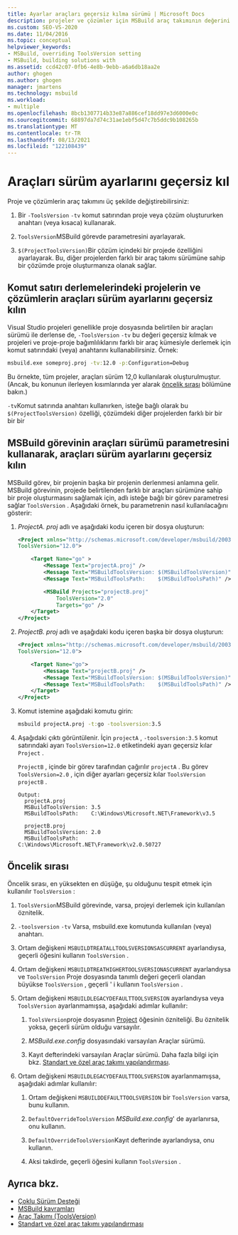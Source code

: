 ```yaml
---
title: Ayarlar araçları geçersiz kılma sürümü | Microsoft Docs
description: projeler ve çözümler için MSBuild araç takımının değerini değiştirmek veya geçersiz kılmak için kullanabileceğiniz çeşitli yollar hakkında bilgi edinin.
ms.custom: SEO-VS-2020
ms.date: 11/04/2016
ms.topic: conceptual
helpviewer_keywords:
- MSBuild, overriding ToolsVersion setting
- MSBuild, building solutions with
ms.assetid: ccd42c07-0fb6-4e8b-9ebb-a6a6db18aa2e
author: ghogen
ms.author: ghogen
manager: jmartens
ms.technology: msbuild
ms.workload:
- multiple
ms.openlocfilehash: 8bcb1307714b33e87a886cef18dd97e3d6000e0c
ms.sourcegitcommit: 68897da7d74c31ae1ebf5d47c7b5ddc9b108265b
ms.translationtype: MT
ms.contentlocale: tr-TR
ms.lasthandoff: 08/13/2021
ms.locfileid: "122108439"
---
```

# <a name="override-toolsversion-settings"></a>Araçları sürüm ayarlarını geçersiz kıl

Proje ve çözümlerin araç takımını üç şekilde değiştirebilirsiniz:

1. Bir `-ToolsVersion` `-tv` komut satırından proje veya çözüm oluştururken anahtarı (veya kısaca) kullanarak.

2. `ToolsVersion`MSBuild görevde parametresini ayarlayarak.

3. `$(ProjectToolsVersion)`Bir çözüm içindeki bir projede özelliğini ayarlayarak. Bu, diğer projelerden farklı bir araç takımı sürümüne sahip bir çözümde proje oluşturmanıza olanak sağlar.

## <a name="override-the-toolsversion-settings-of-projects-and-solutions-on-command-line-builds"></a>Komut satırı derlemelerindeki projelerin ve çözümlerin araçları sürüm ayarlarını geçersiz kılın

 Visual Studio projeleri genellikle proje dosyasında belirtilen bir araçları sürümü ile derlense de, `-ToolsVersion` `-tv` bu değeri geçersiz kılmak ve projeleri ve proje-proje bağımlılıklarını farklı bir araç kümesiyle derlemek için komut satırındaki (veya) anahtarını kullanabilirsiniz. Örnek:

```cmd
msbuild.exe someproj.proj -tv:12.0 -p:Configuration=Debug
```

 Bu örnekte, tüm projeler, araçları sürüm 12,0 kullanılarak oluşturulmuştur. (Ancak, bu konunun ilerleyen kısımlarında yer alarak [öncelik sırası](#order-of-precedence) bölümüne bakın.)

 `-tv`Komut satırında anahtarı kullanırken, isteğe bağlı olarak bu `$(ProjectToolsVersion)` özelliği, çözümdeki diğer projelerden farklı bir bir bir bir

## <a name="override-the-toolsversion-settings-using-the-toolsversion-parameter-of-the-msbuild-task"></a>MSBuild görevinin araçları sürümü parametresini kullanarak, araçları sürüm ayarlarını geçersiz kılın

 MSBuild görev, bir projenin başka bir projenin derlenmesi anlamına gelir. MSBuild görevinin, projede belirtilenden farklı bir araçları sürümüne sahip bir proje oluşturmasını sağlamak için, adlı isteğe bağlı bir görev parametresi sağlar `ToolsVersion` . Aşağıdaki örnek, bu parametrenin nasıl kullanılacağını gösterir:

1. *ProjectA. proj* adlı ve aşağıdaki kodu içeren bir dosya oluşturun:

    ```xml
    <Project xmlns="http://schemas.microsoft.com/developer/msbuild/2003"
    ToolsVersion="12.0">

        <Target Name="go" >
            <Message Text="projectA.proj" />
            <Message Text="MSBuildToolsVersion: $(MSBuildToolsVersion)" />
            <Message Text="MSBuildToolsPath:    $(MSBuildToolsPath)" />

            <MSBuild Projects="projectB.proj"
                ToolsVersion="2.0"
                Targets="go" />
        </Target>
    </Project>
    ```

2. *ProjectB. proj* adlı ve aşağıdaki kodu içeren başka bir dosya oluşturun:

    ```xml
    <Project xmlns="http://schemas.microsoft.com/developer/msbuild/2003"
    ToolsVersion="12.0">

        <Target Name="go">
            <Message Text="projectB.proj" />
            <Message Text="MSBuildToolsVersion: $(MSBuildToolsVersion)" />
            <Message Text="MSBuildToolsPath:    $(MSBuildToolsPath)" />
        </Target>
    </Project>
    ```

3. Komut istemine aşağıdaki komutu girin:

    ```cmd
    msbuild projectA.proj -t:go -toolsversion:3.5
    ```

4. Aşağıdaki çıktı görüntülenir. İçin `projectA` , `-toolsversion:3.5` komut satırındaki ayarı `ToolsVersion=12.0` etiketindeki ayarı geçersiz kılar `Project` .

     `ProjectB` , içinde bir görev tarafından çağırılır `projectA` . Bu görev `ToolsVersion=2.0` , için diğer ayarları geçersiz kılar `ToolsVersion` `projectB` .

    ```
    Output:
      projectA.proj
      MSBuildToolsVersion: 3.5
      MSBuildToolsPath:    C:\Windows\Microsoft.NET\Framework\v3.5

      projectB.proj
      MSBuildToolsVersion: 2.0
      MSBuildToolsPath:    C:\Windows\Microsoft.NET\Framework\v2.0.50727
    ```

## <a name="order-of-precedence"></a>Öncelik sırası

 Öncelik sırası, en yüksekten en düşüğe, şu olduğunu tespit etmek için kullanılır `ToolsVersion` :

1. `ToolsVersion`MSBuild görevinde, varsa, projeyi derlemek için kullanılan öznitelik.

2. `-toolsversion` `-tv` Varsa, msbuild.exe komutunda kullanılan (veya) anahtarı.

3. Ortam değişkeni `MSBUILDTREATALLTOOLSVERSIONSASCURRENT` ayarlandıysa, geçerli öğesini kullanın `ToolsVersion` .

4. Ortam değişkeni `MSBUILDTREATHIGHERTOOLSVERSIONASCURRENT` ayarlandıysa ve `ToolsVersion` Proje dosyasında tanımlı değeri geçerli olandan büyükse `ToolsVersion` , geçerli ' i kullanın `ToolsVersion` .

5. Ortam değişkeni `MSBUILDLEGACYDEFAULTTOOLSVERSION` ayarlandıysa veya `ToolsVersion` ayarlanmamışsa, aşağıdaki adımlar kullanılır:

    1. `ToolsVersion`proje dosyasının [Project](../msbuild/project-element-msbuild.md) öğesinin özniteliği. Bu öznitelik yoksa, geçerli sürüm olduğu varsayılır.

    2. *MSBuild.exe.config* dosyasındaki varsayılan Araçlar sürümü.

    3. Kayıt defterindeki varsayılan Araçlar sürümü. Daha fazla bilgi için bkz. [Standart ve özel araç takımı yapılandırması](../msbuild/standard-and-custom-toolset-configurations.md).

6. Ortam değişkeni `MSBUILDLEGACYDEFAULTTOOLSVERSION` ayarlanmamışsa, aşağıdaki adımlar kullanılır:

    1. Ortam değişkeni `MSBUILDDEFAULTTOOLSVERSION` bir `ToolsVersion` varsa, bunu kullanın.

    2. `DefaultOverrideToolsVersion` *MSBuild.exe.config*' de ayarlanırsa, onu kullanın.

    3. `DefaultOverrideToolsVersion`Kayıt defterinde ayarlandıysa, onu kullanın.

    4. Aksi takdirde, geçerli öğesini kullanın `ToolsVersion` .

## <a name="see-also"></a>Ayrıca bkz.

- [Çoklu Sürüm Desteği](../msbuild/msbuild-multitargeting-overview.md)
- [MSBuild kavramları](../msbuild/msbuild-concepts.md)
- [Araç Takımı (ToolsVersion)](../msbuild/msbuild-toolset-toolsversion.md)
- [Standart ve özel araç takımı yapılandırması](../msbuild/standard-and-custom-toolset-configurations.md)
